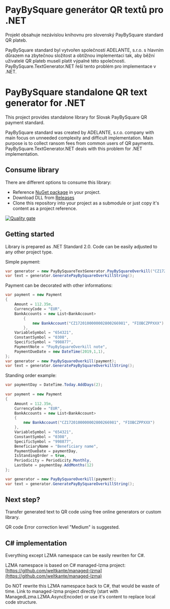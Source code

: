﻿# PayBySquare generátor QR textů pro .NET

Projekt obsahuje nezávislou knihovnu pro slovenský PayBySquare standard QR plateb.

PayBySquare standard byl vytvořen společností ADELANTE, s.r.o. s hlavním důrazem na zbytečnou složitost a obtížnou implementaci tak, aby běžní uživatelé QR plateb museli platit výpalné této společnosti. PayBySquare.TextGenerator.NET řeší tento problém pro implementace v .NET.

# PayBySquare standalone QR text generator for .NET

This project provides standalone library for Slovak PayBySquare QR payment standard.

PayBySquare standard was created by ADELANTE, s.r.o. company with main focus on unneeded complexity and difficult implementation. Main purpose is to collect ransom fees from common users of QR payments. PayBySquare.TextGenerator.NET deals with this problem for .NET implementation.

## Consume library

There are different options to consume this library:

* Reference [NuGet package](https://www.nuget.org/packages/PayBySquare.TextGenerator.NET/1.0.0) in your project.
* Download DLL from [Releases](https://github.com/PavlinII/PayBySquare.TextGenerator.NET/releases)
* Clone this repository into your project as a submodule or just copy it's content as a project reference.

[![Quality gate](https://sonarcloud.io/api/project_badges/quality_gate?project=PayBySquare.TextGenerator.NET)](https://sonarcloud.io/dashboard?id=PayBySquare.TextGenerator.NET)

## Getting started

Library is prepared as .NET Standard 2.0. Code can be easily adjusted to any other project type.

Simple payment:
```cs
var generator = new PayBySquareTextGenerator.PayBySquareOverkill("CZ1720100000002800266981", 1235.80m, "EUR", "654321", "PayBySquareOverkill");
var text = generator.GeneratePayBySquareOverkillString();
```

Payment can be decorated with other informations:
```cs
var payment = new Payment
{
	Amount = 112.35m,
	CurrencyCode = "EUR",
	BankAccounts = new List<BankAccount>
		{
			new BankAccount("CZ1720100000002800266981", "FIOBCZPPXXX")
		},
	VariableSymbol = "654321",
	ConstantSymbol = "0308",
	SpecificSymbol = "998877",
	PaymentNote = "PayBySquareOverkill note",
	PaymentDueDate = new DateTime(2019,1,1),
};
var generator = new PayBySquareOverkill(payment);
var text = generator.GeneratePayBySquareOverkillString();
```
Standing order example:
```cs
var paymentDay = DateTime.Today.AddDays(2);
	
var payment = new Payment
{
	Amount = 112.35m,
	CurrencyCode = "EUR",
	BankAccounts = new List<BankAccount>
	{
		new BankAccount("CZ1720100000002800266981", "FIOBCZPPXXX")
	},
	VariableSymbol = "654321",
	ConstantSymbol = "0308",
	SpecificSymbol = "998877",
	BeneficiaryName = "Beneficiary name",
	PaymentDueDate = paymentDay,
	IsStandingOrder = true,
	Periodicity = Periodicity.Monthly,
	LastDate = paymentDay.AddMonths(12)
};

var generator = new PayBySquareOverkill(payment);
var text = generator.GeneratePayBySquareOverkillString();
```

## Next step?

Transfer generated text to QR code using free online generators or custom library.

QR code Error correction level "Medium" is suggested.

## C# implementation

Everything except LZMA namespace can be easily rewriten for C#.

LZMA namespace is based on C# managed-lzma project: [https://github.com/weltkante/managed-lzma](https://github.com/weltkante/managed-lzma)

Do NOT rewrite this LZMA namespace back to C#, that would be waste of time. Link to managed-lzma project directly (start with ManagedLzma.LZMA.AsyncEncoder) or use it's content to replace local code structure.

